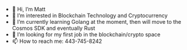 - 👋 Hi, I’m Matt
- 👀 I’m interested in Blockchain Technology and Cryptocurrency
- 🌱 I’m currently learning Golang at the moment, then will move to the Cosmos SDK and eventually Rust
- 💞️ I’m looking for my first job in the blockchain/crypto space 
- 📫 How to reach me: 443-745-8242

<!---
mpvolt/mpvolt is a ✨ special ✨ repository because its `README.md` (this file) appears on your GitHub profile.
You can click the Preview link to take a look at your changes.
--->
